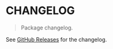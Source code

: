 # CHANGELOG

> Package changelog.

See [GitHub Releases](https://github.com/stdlib-js/blas-ext-base-ssortins/releases) for the changelog.
